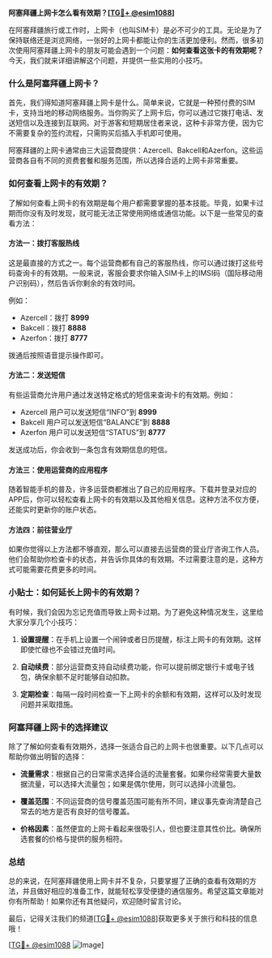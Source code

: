 **阿塞拜疆上网卡怎么看有效期？[[TG💪+ @esim1088](https://t.me/s/esim1088)]**

在阿塞拜疆旅行或工作时，上网卡（也叫SIM卡）是必不可少的工具。无论是为了保持联络还是浏览网络，一张好的上网卡都能让你的生活更加便利。然而，很多初次使用阿塞拜疆上网卡的朋友可能会遇到一个问题：**如何查看这张卡的有效期呢？** 今天，我们就来详细讲解这个问题，并提供一些实用的小技巧。

### 什么是阿塞拜疆上网卡？

首先，我们得知道阿塞拜疆上网卡是什么。简单来说，它就是一种预付费的SIM卡，支持当地的移动网络服务。当你购买了上网卡后，你可以通过它拨打电话、发送短信以及连接到互联网。对于游客和短期居住者来说，这种卡非常方便，因为它不需要复杂的签约流程，只需购买后插入手机即可使用。

阿塞拜疆的上网卡通常由三大运营商提供：Azercell、Bakcell和Azerfon。这些运营商各自有不同的资费套餐和服务范围，所以选择合适的上网卡非常重要。

### 如何查看上网卡的有效期？

了解如何查看上网卡的有效期是每个用户都需要掌握的基本技能。毕竟，如果卡过期而你没有及时发现，就可能无法正常使用网络或通信功能。以下是一些常见的查看方法：

#### 方法一：拨打客服热线

这是最直接的方式之一。每个运营商都有自己的客服热线，你可以通过拨打这些号码查询卡的有效期。一般来说，客服会要求你输入SIM卡上的IMSI码（国际移动用户识别码），然后告诉你剩余的有效时间。

例如：
- Azercell：拨打 **8999**
- Bakcell：拨打 **8888**
- Azerfon：拨打 **8777**

拨通后按照语音提示操作即可。

#### 方法二：发送短信

有些运营商允许用户通过发送特定格式的短信来查询卡的有效期。例如：
- Azercell 用户可以发送短信“INFO”到 **8999**
- Bakcell 用户可以发送短信“BALANCE”到 **8888**
- Azerfon 用户可以发送短信“STATUS”到 **8777**

发送成功后，你会收到一条包含有效期信息的短信。

#### 方法三：使用运营商的应用程序

随着智能手机的普及，许多运营商都推出了自己的应用程序。下载并登录对应的APP后，你可以轻松查看上网卡的有效期以及其他相关信息。这种方法不仅方便，还能实时更新你的账户状态。

#### 方法四：前往营业厅

如果你觉得以上方法都不够直观，那么可以直接去运营商的营业厅咨询工作人员。他们会帮助你检查卡的状态，并告诉你具体的有效期。不过需要注意的是，这种方式可能需要花费更多的时间。

### 小贴士：如何延长上网卡的有效期？

有时候，我们会因为忘记充值而导致上网卡过期。为了避免这种情况发生，这里给大家分享几个小技巧：

1. **设置提醒**：在手机上设置一个闹钟或者日历提醒，标注上网卡的有效期。这样即使忙碌也不会错过充值时间。
   
2. **自动续费**：部分运营商支持自动续费功能，你可以提前绑定银行卡或电子钱包，确保余额不足时能够自动扣款。

3. **定期检查**：每隔一段时间检查一下上网卡的余额和有效期，这样可以及时发现问题并采取措施。

### 阿塞拜疆上网卡的选择建议

除了了解如何查看有效期外，选择一张适合自己的上网卡也很重要。以下几点可以帮助你做出明智的选择：

- **流量需求**：根据自己的日常需求选择合适的流量套餐。如果你经常需要大量数据流量，可以选择大流量包；如果是偶尔使用，则可以选择小流量包。
  
- **覆盖范围**：不同运营商的信号覆盖范围可能有所不同，建议事先查询清楚自己常去的地方是否有良好的信号覆盖。

- **价格因素**：虽然便宜的上网卡看起来很吸引人，但也要注意其性价比。确保所选套餐的价格与提供的服务相符。

### 总结

总的来说，在阿塞拜疆使用上网卡并不复杂，只要掌握了正确的查看有效期的方法，并且做好相应的准备工作，就能轻松享受便捷的通信服务。希望这篇文章能对你有所帮助！如果你还有其他疑问，欢迎随时留言讨论。

最后，记得关注我们的频道[[TG💪+ @esim1088](https://t.me/s/esim1088)]获取更多关于旅行和科技的信息哦！

[[TG💪+ @esim1088](https://t.me/s/esim1088) ![Image](https://i.postimg.cc/4NQfJmqS/Snipaste-2025-05-13-00-14-12.png)]